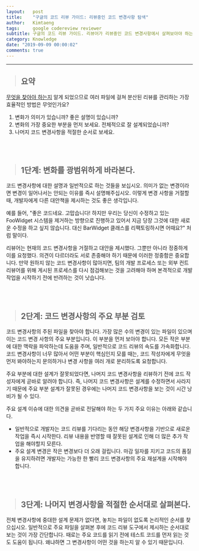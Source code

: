 ```yaml
---
layout:   post
title:    "구글의 코드 리뷰 가이드: 리뷰중인 코드 변경사항 탐색"
author:   Kimtaeng
tags: 	  google codereview reviewer
subtitle: 구글의 코드 리뷰 가이드. 리뷰어가 리뷰중인 코드 변경사항에서 살펴보아야 하는 것들은 무엇일까?
category: Knowledge
date: "2019-09-09 00:00:02"
comments: true
---
```


<hr/>

> ## 요약

<a href="/post/what-to-look-for-in-a-code-review">무엇을 찾아야 하는지</a> 알게 되었으므로 여러 파일에 걸쳐
분산된 리뷰를 관리하는 가장 효율적인 방법은 무엇인가요?

1. 변화가 의미가 있습니까? 좋은 설명이 있습니까?
2. 변화의 가장 중요한 부분을 먼저 보세요. 전체적으로 잘 설계되었습니까?
3. 나머지 코드 변경사항을 적절한 순서로 보세요.

<br/><br/>

> ## 1단계: 변화를 광범위하게 바라본다.

코드 변경사항에 대한 설명과 일반적으로 하는 것들을 보십시오. 의미가 없는 변경이라면 변경이 일어나서는 안되는 이유를
즉시 설명해주십시오. 이렇게 변경 사항을 거절할 때, 개발자에게 다른 대안책을 제시하는 것도 좋은 생각입니다.

예를 들어, "좋은 코드네요. 고맙습니다! 하지만 우리는 당신이 수정하고 있는 FooWidget 시스템을 제거하는 방향으로 진행하고 있어서
지금 당장 그것에 대한 새로운 수정을 하고 싶지 않습니다. 대신 BarWidget 클래스를 리팩토링하시면 어때요?" 처럼 말이다.

리뷰어는 현재의 코드 변경사항을 거절하고 대안을 제시했다. 그뿐만 아니라 정중하게 이를 요청했다. 의견이 다르더라도 서로 존중해야
하기 때문에 이러한 정중함은 중요합니다. 만약 원하지 않는 코드 변경사항이 많아지면, 팀의 개발 프로세스 또는 외부 컨트리뷰어를
위해 게시된 프로세스를 다시 점검해보는 것을 고려해야 하며 본격적으로 개발 작업을 시작하기 전에 반려하는 것이 낫습니다.

<br/><br/>

> ## 2단계: 코드 변경사항의 주요 부분 검토

코드 변경사항의 주된 파일을 찾아야 합니다. 가장 많은 수의 변경이 있는 파일이 있으며 이는 코드 변경 사항의 주요 부분입니다.
이 부분을 먼저 보아야 합니다. 모든 작은 부분에 대한 맥락을 파악하는데 도움을 주며, 일반적으로 코드 리뷰의 속도를 가속화합니다.
코드 변경사항이 너무 많아서 어떤 부분이 핵심인지 모를 때는, 코드 작성자에게 무엇을 먼저 봐야하는지 문의하거나 변경 사항을
여러 개로 분리하도록 요청합니다.

주요 부분에 대한 설계가 잘못되었다면, 나머지 코드 변경사항을 리뷰하기 전에 코드 작성자에게 곧바로 알려야 합니다.
즉, 나머지 코드 변경사항은 설계를 수정하면서 사라지기 때문에 주요 부분 설계가 잘못된 경우에는 나머지 코드 변경사항을
보는 것이 시간 낭비가 될 수 있다.

주요 설계 이슈에 대한 의견을 곧바로 전달해야 하는 두 가지 주요 이유는 아래와 같습니다.

- 일반적으로 개발자는 코드 리뷰를 기다리는 동안 해당 변경사항을 기반으로 새로운 작업을 즉시 시작한다. 리뷰 내용을 반영할 때
잘못된 설계로 인해 더 많은 추가 작업을 해야할지 모른다. 
- 주요 설계 변경은 작은 변경보다 더 오래 걸립니다. 마감 일자를 지키고 코드의 품질을 유지하려면
개발자는 가능한 한 빨리 코드 변경사항의 주요 재설계을 시작해야 합니다.

<br/><br/>

> ## 3단계: 나머지 변경사항을 적절한 순서대로 살펴본다.

전체 변경사항에 중대한 설계 문제가 없다면, 놓치는 파일이 없도록 논리적인 순서를 찾으십시오. 일반적으로 주요 파일을 살펴본 후에
코드 리뷰 도구에서 제시하는 순서대로 보는 것이 가장 간단합니다. 때로는 주요 코드를 읽기 전에 테스트 코드를 먼저 읽는 것도
도움이 됩니다. 왜냐하면 그 변경사항이 어떤 것을 하는지 알 수 있기 때문입니다.